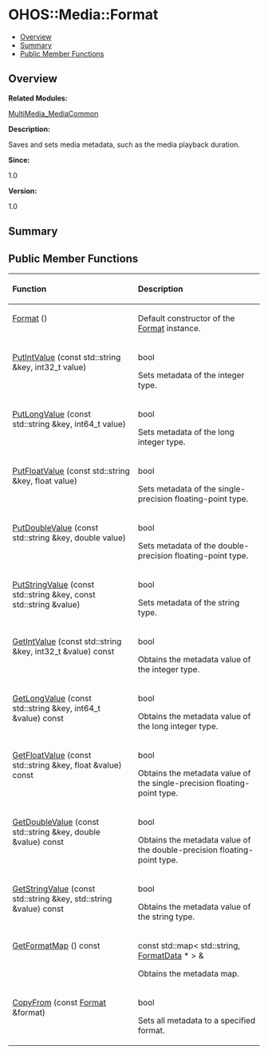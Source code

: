 # OHOS::Media::Format<a name="ZH-CN_TOPIC_0000001055039530"></a>

-   [Overview](#section141884443165633)
-   [Summary](#section2084623564165633)
-   [Public Member Functions](#pub-methods)

## **Overview**<a name="section141884443165633"></a>

**Related Modules:**

[MultiMedia\_MediaCommon](MultiMedia_MediaCommon.md)

**Description:**

Saves and sets media metadata, such as the media playback duration. 

**Since:**

1.0

**Version:**

1.0

## **Summary**<a name="section2084623564165633"></a>

## Public Member Functions<a name="pub-methods"></a>

<a name="table1662692173165633"></a>
<table><thead align="left"><tr id="row1089080074165633"><th class="cellrowborder" valign="top" width="50%" id="mcps1.1.3.1.1"><p id="p677295950165633"><a name="p677295950165633"></a><a name="p677295950165633"></a>Function</p>
</th>
<th class="cellrowborder" valign="top" width="50%" id="mcps1.1.3.1.2"><p id="p443704105165633"><a name="p443704105165633"></a><a name="p443704105165633"></a>Description</p>
</th>
</tr>
</thead>
<tbody><tr id="row1080586781165633"><td class="cellrowborder" valign="top" width="50%" headers="mcps1.1.3.1.1 "><p id="p1422083326165633"><a name="p1422083326165633"></a><a name="p1422083326165633"></a><a href="MultiMedia_MediaCommon.md#ga42435567c8fd61fd2da4834465aca98e">Format</a> ()</p>
</td>
<td class="cellrowborder" valign="top" width="50%" headers="mcps1.1.3.1.2 "><p id="p225274296165633"><a name="p225274296165633"></a><a name="p225274296165633"></a> </p>
<p id="p113082950165633"><a name="p113082950165633"></a><a name="p113082950165633"></a>Default constructor of the <a href="OHOS-Media-Format.md">Format</a> instance. </p>
</td>
</tr>
<tr id="row497857014165633"><td class="cellrowborder" valign="top" width="50%" headers="mcps1.1.3.1.1 "><p id="p466973719165633"><a name="p466973719165633"></a><a name="p466973719165633"></a><a href="MultiMedia_MediaCommon.md#ga66771efe315d001e79a14d316c58718e">PutIntValue</a> (const std::string &amp;key, int32_t value)</p>
</td>
<td class="cellrowborder" valign="top" width="50%" headers="mcps1.1.3.1.2 "><p id="p984540698165633"><a name="p984540698165633"></a><a name="p984540698165633"></a>bool </p>
<p id="p1046937788165633"><a name="p1046937788165633"></a><a name="p1046937788165633"></a>Sets metadata of the integer type. </p>
</td>
</tr>
<tr id="row680115810165633"><td class="cellrowborder" valign="top" width="50%" headers="mcps1.1.3.1.1 "><p id="p1320541763165633"><a name="p1320541763165633"></a><a name="p1320541763165633"></a><a href="MultiMedia_MediaCommon.md#ga5b4477636095d80ec4e65c1be617c61c">PutLongValue</a> (const std::string &amp;key, int64_t value)</p>
</td>
<td class="cellrowborder" valign="top" width="50%" headers="mcps1.1.3.1.2 "><p id="p919161587165633"><a name="p919161587165633"></a><a name="p919161587165633"></a>bool </p>
<p id="p2080002434165633"><a name="p2080002434165633"></a><a name="p2080002434165633"></a>Sets metadata of the long integer type. </p>
</td>
</tr>
<tr id="row440171162165633"><td class="cellrowborder" valign="top" width="50%" headers="mcps1.1.3.1.1 "><p id="p756210436165633"><a name="p756210436165633"></a><a name="p756210436165633"></a><a href="MultiMedia_MediaCommon.md#gabec9417120824f5bb9eb676be380016f">PutFloatValue</a> (const std::string &amp;key, float value)</p>
</td>
<td class="cellrowborder" valign="top" width="50%" headers="mcps1.1.3.1.2 "><p id="p608260116165633"><a name="p608260116165633"></a><a name="p608260116165633"></a>bool </p>
<p id="p724860036165633"><a name="p724860036165633"></a><a name="p724860036165633"></a>Sets metadata of the single-precision floating-point type. </p>
</td>
</tr>
<tr id="row1269475390165633"><td class="cellrowborder" valign="top" width="50%" headers="mcps1.1.3.1.1 "><p id="p421568162165633"><a name="p421568162165633"></a><a name="p421568162165633"></a><a href="MultiMedia_MediaCommon.md#ga9a98a92eb4436301853a049b5f3313c6">PutDoubleValue</a> (const std::string &amp;key, double value)</p>
</td>
<td class="cellrowborder" valign="top" width="50%" headers="mcps1.1.3.1.2 "><p id="p1723055316165633"><a name="p1723055316165633"></a><a name="p1723055316165633"></a>bool </p>
<p id="p1938503216165633"><a name="p1938503216165633"></a><a name="p1938503216165633"></a>Sets metadata of the double-precision floating-point type. </p>
</td>
</tr>
<tr id="row1524143118165633"><td class="cellrowborder" valign="top" width="50%" headers="mcps1.1.3.1.1 "><p id="p1922498140165633"><a name="p1922498140165633"></a><a name="p1922498140165633"></a><a href="MultiMedia_MediaCommon.md#gabdc104597559320256930f420eaab82f">PutStringValue</a> (const std::string &amp;key, const std::string &amp;value)</p>
</td>
<td class="cellrowborder" valign="top" width="50%" headers="mcps1.1.3.1.2 "><p id="p1702345725165633"><a name="p1702345725165633"></a><a name="p1702345725165633"></a>bool </p>
<p id="p857298867165633"><a name="p857298867165633"></a><a name="p857298867165633"></a>Sets metadata of the string type. </p>
</td>
</tr>
<tr id="row663535345165633"><td class="cellrowborder" valign="top" width="50%" headers="mcps1.1.3.1.1 "><p id="p1056520090165633"><a name="p1056520090165633"></a><a name="p1056520090165633"></a><a href="MultiMedia_MediaCommon.md#ga798ef733a253558757f49714090b3969">GetIntValue</a> (const std::string &amp;key, int32_t &amp;value) const</p>
</td>
<td class="cellrowborder" valign="top" width="50%" headers="mcps1.1.3.1.2 "><p id="p1407703346165633"><a name="p1407703346165633"></a><a name="p1407703346165633"></a>bool </p>
<p id="p1010350758165633"><a name="p1010350758165633"></a><a name="p1010350758165633"></a>Obtains the metadata value of the integer type. </p>
</td>
</tr>
<tr id="row776925703165633"><td class="cellrowborder" valign="top" width="50%" headers="mcps1.1.3.1.1 "><p id="p1596139557165633"><a name="p1596139557165633"></a><a name="p1596139557165633"></a><a href="MultiMedia_MediaCommon.md#ga7f1c503f40b78083cb9b9ae9ce93d3b4">GetLongValue</a> (const std::string &amp;key, int64_t &amp;value) const</p>
</td>
<td class="cellrowborder" valign="top" width="50%" headers="mcps1.1.3.1.2 "><p id="p167688426165633"><a name="p167688426165633"></a><a name="p167688426165633"></a>bool </p>
<p id="p1132651985165633"><a name="p1132651985165633"></a><a name="p1132651985165633"></a>Obtains the metadata value of the long integer type. </p>
</td>
</tr>
<tr id="row414240581165633"><td class="cellrowborder" valign="top" width="50%" headers="mcps1.1.3.1.1 "><p id="p1980260749165633"><a name="p1980260749165633"></a><a name="p1980260749165633"></a><a href="MultiMedia_MediaCommon.md#gac4e963a9fe320c0143ed33df5f737cb3">GetFloatValue</a> (const std::string &amp;key, float &amp;value) const</p>
</td>
<td class="cellrowborder" valign="top" width="50%" headers="mcps1.1.3.1.2 "><p id="p947709922165633"><a name="p947709922165633"></a><a name="p947709922165633"></a>bool </p>
<p id="p1001905584165633"><a name="p1001905584165633"></a><a name="p1001905584165633"></a>Obtains the metadata value of the single-precision floating-point type. </p>
</td>
</tr>
<tr id="row402689736165633"><td class="cellrowborder" valign="top" width="50%" headers="mcps1.1.3.1.1 "><p id="p1487261451165633"><a name="p1487261451165633"></a><a name="p1487261451165633"></a><a href="MultiMedia_MediaCommon.md#gafe949ed0c2d9dcb5c5e57c7fde226f3e">GetDoubleValue</a> (const std::string &amp;key, double &amp;value) const</p>
</td>
<td class="cellrowborder" valign="top" width="50%" headers="mcps1.1.3.1.2 "><p id="p291443948165633"><a name="p291443948165633"></a><a name="p291443948165633"></a>bool </p>
<p id="p213687919165633"><a name="p213687919165633"></a><a name="p213687919165633"></a>Obtains the metadata value of the double-precision floating-point type. </p>
</td>
</tr>
<tr id="row77921189165633"><td class="cellrowborder" valign="top" width="50%" headers="mcps1.1.3.1.1 "><p id="p385751815165633"><a name="p385751815165633"></a><a name="p385751815165633"></a><a href="MultiMedia_MediaCommon.md#ga089a3e44e128fb662b72c56b53c7068b">GetStringValue</a> (const std::string &amp;key, std::string &amp;value) const</p>
</td>
<td class="cellrowborder" valign="top" width="50%" headers="mcps1.1.3.1.2 "><p id="p317433623165633"><a name="p317433623165633"></a><a name="p317433623165633"></a>bool </p>
<p id="p164114404165633"><a name="p164114404165633"></a><a name="p164114404165633"></a>Obtains the metadata value of the string type. </p>
</td>
</tr>
<tr id="row1858796154165633"><td class="cellrowborder" valign="top" width="50%" headers="mcps1.1.3.1.1 "><p id="p1384618244165633"><a name="p1384618244165633"></a><a name="p1384618244165633"></a><a href="MultiMedia_MediaCommon.md#ga4adff4846515cef00987a360a4d117af">GetFormatMap</a> () const</p>
</td>
<td class="cellrowborder" valign="top" width="50%" headers="mcps1.1.3.1.2 "><p id="p365369562165633"><a name="p365369562165633"></a><a name="p365369562165633"></a>const std::map&lt; std::string, <a href="OHOS-Media-FormatData.md">FormatData</a> * &gt; &amp; </p>
<p id="p251180521165633"><a name="p251180521165633"></a><a name="p251180521165633"></a>Obtains the metadata map. </p>
</td>
</tr>
<tr id="row1283764964165633"><td class="cellrowborder" valign="top" width="50%" headers="mcps1.1.3.1.1 "><p id="p236856624165633"><a name="p236856624165633"></a><a name="p236856624165633"></a><a href="MultiMedia_MediaCommon.md#ga528134c9f87bf755077b3ef51d64e198">CopyFrom</a> (const <a href="OHOS-Media-Format.md">Format</a> &amp;format)</p>
</td>
<td class="cellrowborder" valign="top" width="50%" headers="mcps1.1.3.1.2 "><p id="p2047448899165633"><a name="p2047448899165633"></a><a name="p2047448899165633"></a>bool </p>
<p id="p1465268650165633"><a name="p1465268650165633"></a><a name="p1465268650165633"></a>Sets all metadata to a specified format. </p>
</td>
</tr>
</tbody>
</table>

